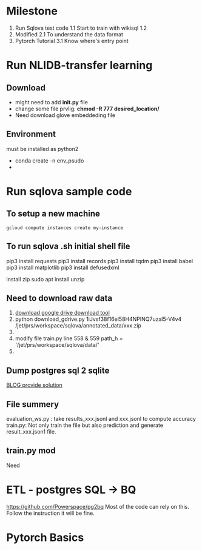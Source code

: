 # Milestone
1. Run Sqlova test code
	1.1 Start to train with wikisql
	1.2
2.	 Modified 
	2.1 To understand the data format
3. Pytorch Tutorial
	3.1 Know where's entry point

# Run NLIDB-transfer learning
## Download
- might need to add **__init__.py** file
- change some file prvlig: **chmod -R 777 desired_location/**
- Need download glove embeddeding file
## Environment
must be installed as python2
- conda create -n env_psudo
- 
# Run sqlova sample code
## To setup a new machine
```
gcloud compute instances create my-instance
```
## To run sqlova .sh initial shell file
pip3 install requests
pip3 install records
pip3 install tqdm
pip3 install babel
pip3 install matplotlib
pip3 install defusedxml

install zip
sudo apt install unzip

## Need to download raw data

 1. [download google drive download tool](https://medium.com/tinghaochen/how-to-download-files-from-google-drive-through-terminal-4a6802707dbb)
 2. python download_gdrive.py 1iJvsf38f16el58H4NPINQ7uzal5-V4v4 /jet/prs/workspace/sqlova/annotated_data/xxx.zip
 3. 
 4. modify file train.py line 558 & 559 path_h = '/jet/prs/workspace/sqlova/data/'
 5. 
## Dump postgres sql 2 sqlite
[BLOG provide solution](https://manuelvanrijn.nl/blog/2012/01/18/convert-postgresql-to-sqlite/)


## File summery
evaluation_ws.py : take results_xxx.jsonl and xxx.jsonl to compute accuracy
train.py: Not only train the file but also prediction and generate result_xxx.json1 file.

## train.py mod
Need


# ETL - postgres SQL -> BQ
https://github.com/Powerspace/pg2bq
Most of the code can rely on this.
Follow the instruction it will be fine. 
# Pytorch Basics
## 
<!--stackedit_data:
eyJoaXN0b3J5IjpbMjc5NjEwNjAxLDE5Nzc3MzcyNDYsLTEyMz
I4MDE0OTAsLTk4Njc2OTY2MywtNTUzMjQwMjk4LDM1MTM1ODgy
NywxOTc2MDU1MDQ3LDEyNzI0NzE5MjYsLTYxNjA5NDIxNV19
-->